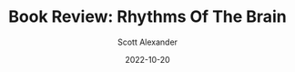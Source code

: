 ---
layout: podcast
title: "Book Review: Rhythms Of The Brain"
author: Scott Alexander
description: https://astralcodexten.substack.com/p/book-review-rhythms-of-the-brain
date: 2022-10-20
length: 5396469
duration: 1349
guid: book-review-rhythms-of-the-brain
---